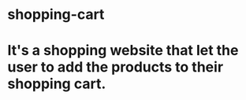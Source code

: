 # shopping-cart
# It's a shopping website that let the user to add the products to their shopping cart.
